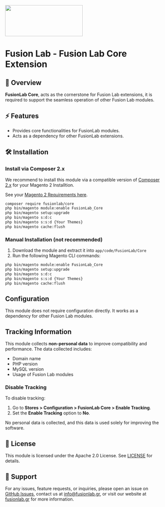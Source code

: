 <img align="center" width="250" height="100" src="https://fusionlab.gr/fusion-lab-logo-neg-cropped.svg"/>


# Fusion Lab - Fusion Lab Core Extension

## 📌 Overview
**FusionLab Core**, acts as the cornerstone for Fusion Lab extensions, it is required to support the seamless operation of other Fusion Lab modules.

## ⚡ Features
- Provides core functionalities for FusionLab modules.
- Acts as a dependency for other FusionLab extensions.

## 🛠️ Installation

### Install via Composer 2.x
We recommend to install this module via a compatible version of [Composer 2.x](https://getcomposer.org/download/) for your Magento 2 Installtion.

See your [Magento 2 Requirements here](https://experienceleague.adobe.com/en/docs/commerce-operations/installation-guide/system-requirements). 
```bash
composer require fusionlab/core
php bin/magento module:enable FusionLab_Core
php bin/magento setup:upgrade
php bin/magento s:d:c
php bin/magento s:s:d {Your Themes}
php bin/magento cache:flush
```

### Manual Installation (not recommended)
1. Download the module and extract it into `app/code/FusionLab/Core`
2. Run the following Magento CLI commands:
```bash
php bin/magento module:enable FusionLab_Core
php bin/magento setup:upgrade
php bin/magento s:d:c
php bin/magento s:s:d {Your Themes}
php bin/magento cache:flush
```

## Configuration
This module does not require configuration directly. It works as a dependency for other Fusion Lab modules.

## Tracking Information
This module collects **non-personal data** to improve compatibility and performance. The data collected includes:
- Domain name
- PHP version
- MySQL version
- Usage of Fusion Lab modules

### Disable Tracking
To disable tracking:
1. Go to **Stores > Configuration > FusionLab Core > Enable Tracking**.
2. Set the **Enable Tracking** option to **No**.

No personal data is collected, and this data is used solely for improving the software.

## 📄 License

This module is licensed under the Apache 2.0 License. See [LICENSE](LICENSE) for details.

## 📩 Support

For any issues, feature requests, or inquiries, please open an issue on [GitHub Issues](https://github.com/Fusion-Lab-Digital/m2.core/issues), contact us at [info@fusionlab.gr](info@fusionlab.gr), or visit our website at [fusionlab.gr](https://fusionlab.gr) for more information.
